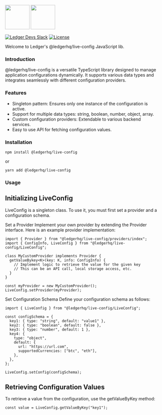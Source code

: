 <img src="https://user-images.githubusercontent.com/3273751/151214602-f5153588-1911-4456-ae65-604d56821b36.png" height="80" /> <img src="https://user-images.githubusercontent.com/211411/52533081-e679d380-2d2e-11e9-9c5e-571e4ad0107b.png" height="80" />

[![Ledger Devs Slack](https://img.shields.io/badge/Slack-LedgerDevs-yellow.svg?style=flat)](https://ledger-dev.slack.com/)
[![License](https://img.shields.io/badge/License-Apache%202.0-blue.svg)](https://opensource.org/licenses/Apache-2.0)

Welcome to Ledger's @ledgerhq/live-config JavaScript lib.

### Introduction

@ledgerhq/live-config is a versatile TypeScript library designed to manage application configurations dynamically. It supports various data types and integrates seamlessly with different configuration providers.

### Features

- Singleton pattern: Ensures only one instance of the configuration is active.
- Support for multiple data types: string, boolean, number, object, array.
- Custom configuration providers: Extendable to various backend services.
- Easy to use API for fetching configuration values.

### Installation
```
npm install @ledgerhq/live-config
```

or

```
yarn add @ledgerhq/live-config
```

### Usage
## Initializing LiveConfig
LiveConfig is a singleton class. To use it, you must first set a provider and a configuration schema.

Set a Provider
Implement your own provider by extending the Provider interface. Here is an example provider implementation:
```
import { Provider } from "@ledgerhq/live-config/providers/index";
import { ConfigInfo, LiveConfig } from "@ledgerhq/live-config/LiveConfig";

class MyCustomProvider implements Provider {
  getValueBykey<K>(key: K, info: ConfigInfo) {
    // Implement logic to retrieve the value for the given key
    // This can be an API call, local storage access, etc.
  }
}

const myProvider = new MyCustomProvider();
LiveConfig.setProvider(myProvider);
```

Set Configuration Schema
Define your configuration schema as follows:

```
import { LiveConfig } from "@ledgerhq/live-config/LiveConfig";

const configSchema = {
  key1: { type: "string", default: "value1" },
  key2: { type: "boolean", default: false },
  key3: { type: "number", default: 1 },
  key4: {
    type: "object",
    default: {
      url: "https://url.com",
      supportedCurrencies: ["btc", "eth"],
    },
  },
};

LiveConfig.setConfig(configSchema);
```

## Retrieving Configuration Values
To retrieve a value from the configuration, use the getValueByKey method:
```
const value = LiveConfig.getValueByKey("key1");
```